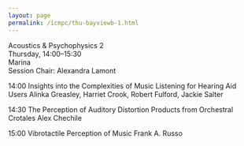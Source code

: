 ```yaml
---
layout: page
permalink: /icmpc/thu-bayviewb-1.html
---
```


Acoustics & Psychophysics 2  
Thursday, 14:00–15:30  
Marina  
Session Chair: Alexandra Lamont  

14:00 Insights into the Complexities of Music Listening for Hearing Aid Users
Alinka Greasley, Harriet Crook, Robert Fulford, Jackie Salter  

14:30 The Perception of Auditory Distortion Products from Orchestral Crotales
Alex Chechile  

15:00 Vibrotactile Perception of Music
Frank A. Russo  